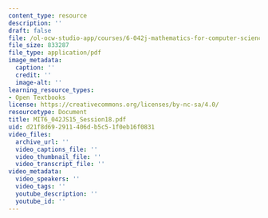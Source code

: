 ```yaml
---
content_type: resource
description: ''
draft: false
file: /ol-ocw-studio-app/courses/6-042j-mathematics-for-computer-science-spring-2015/mit6_042js15_session18.pdf
file_size: 833287
file_type: application/pdf
image_metadata:
  caption: ''
  credit: ''
  image-alt: ''
learning_resource_types:
- Open Textbooks
license: https://creativecommons.org/licenses/by-nc-sa/4.0/
resourcetype: Document
title: MIT6_042JS15_Session18.pdf
uid: d21f8d69-2911-406d-b5c5-1f0eb16f0831
video_files:
  archive_url: ''
  video_captions_file: ''
  video_thumbnail_file: ''
  video_transcript_file: ''
video_metadata:
  video_speakers: ''
  video_tags: ''
  youtube_description: ''
  youtube_id: ''
---
```

